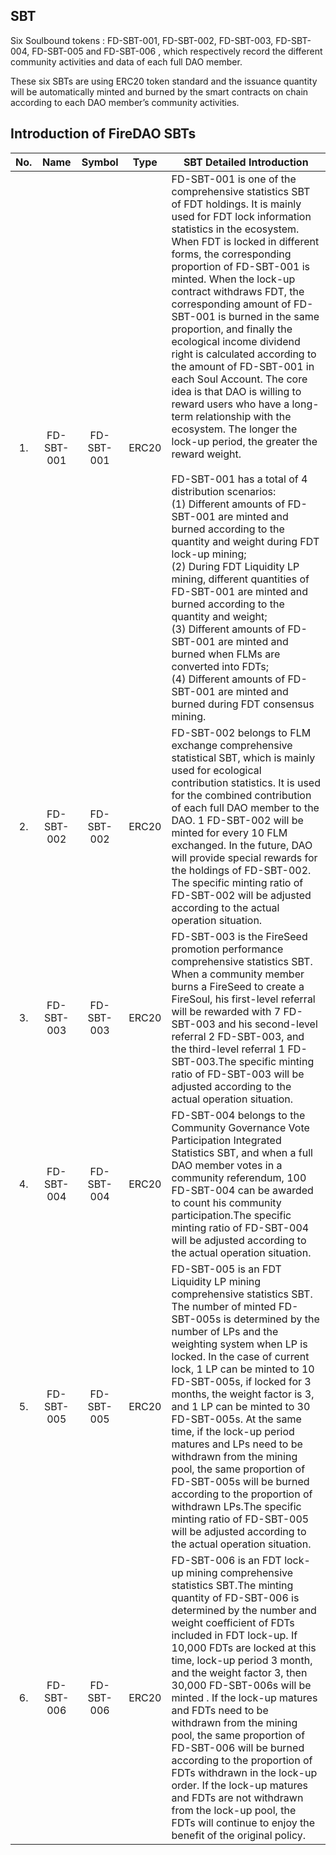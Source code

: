 ## SBT

Six  Soulbound tokens : FD-SBT-001, FD-SBT-002, FD-SBT-003, FD-SBT-004, FD-SBT-005 and FD-SBT-006 , which respectively record the different community activities and data of each full DAO member.

These six SBTs are using ERC20 token standard  and the issuance quantity will be automatically minted and burned by the smart contracts on chain according to each DAO member’s community activities.

## Introduction of  FireDAO SBTs

|  No. | Name |  Symbol   |  Type  |  SBT Detailed Introduction
| :--: |  :------------:  | :--------: | :---: | -------
|  1.  | FD-SBT-001 | FD-SBT-001 | ERC20 | FD-SBT-001 is one of the comprehensive statistics SBT of FDT holdings. It is mainly used for FDT lock information statistics in the ecosystem. When FDT is locked in different forms, the corresponding proportion of FD-SBT-001 is minted. When the lock-up contract withdraws FDT, the corresponding amount of FD-SBT-001 is burned in the same proportion, and finally the ecological income dividend right is calculated according to the amount of FD-SBT-001 in each Soul Account. The core idea is that DAO is willing to reward users who have a long-term relationship with the ecosystem. The longer the lock-up period, the greater the reward weight.<br><br>FD-SBT-001 has a total of 4 distribution scenarios: <br> (1) Different amounts of FD-SBT-001 are minted and burned according to the quantity and weight during FDT lock-up mining; <br> (2) During FDT Liquidity LP mining, different quantities of FD-SBT-001 are minted and burned according to the quantity and weight; <br> (3) Different amounts of FD-SBT-001 are minted and burned when FLMs are converted into FDTs; <br> (4) Different amounts of FD-SBT-001 are minted and burned during FDT consensus mining.
|  2.  | FD-SBT-002 | FD-SBT-002 | ERC20 | FD-SBT-002 belongs to FLM exchange comprehensive statistical SBT, which is mainly used for ecological contribution statistics. It is used for the combined contribution of each full DAO member to the DAO. 1 FD-SBT-002 will be minted for every 10 FLM exchanged. In the future, DAO will provide special rewards for the holdings of FD-SBT-002. The specific minting  ratio of FD-SBT-002 will be adjusted according to the actual operation situation.
|  3.  | FD-SBT-003 | FD-SBT-003 | ERC20 | FD-SBT-003 is the FireSeed promotion performance comprehensive statistics SBT. When a community member burns a FireSeed to create a FireSoul, his first-level referral will be rewarded with 7 FD-SBT-003 and his second-level referral 2 FD-SBT-003, and the third-level referral 1 FD-SBT-003.The specific minting  ratio of FD-SBT-003 will be adjusted according to the actual operation situation.
|  4.  | FD-SBT-004 | FD-SBT-004 | ERC20 | FD-SBT-004 belongs to the Community Governance Vote Participation Integrated Statistics SBT, and when a full DAO member votes in a community referendum, 100 FD-SBT-004 can be awarded to count his community participation.The specific minting  ratio of FD-SBT-004 will be adjusted according to the actual operation situation.
|  5.  | FD-SBT-005 | FD-SBT-005 | ERC20 | FD-SBT-005 is an FDT Liquidity LP mining comprehensive statistics SBT. The number of minted FD-SBT-005s is determined by the number of LPs and the weighting system when LP is locked. In the case of current lock, 1 LP can be minted to 10 FD-SBT-005s, if locked for 3 months, the weight factor is 3, and 1 LP can be minted to 30 FD-SBT-005s. At the same time, if the lock-up period matures and LPs need to be withdrawn from the mining pool, the same proportion of FD-SBT-005s will be burned according to the proportion of withdrawn LPs.The specific minting  ratio of FD-SBT-005 will be adjusted according to the actual operation situation.
|  6.  | FD-SBT-006 | FD-SBT-006 | ERC20 | FD-SBT-006 is an FDT lock-up mining comprehensive statistics SBT.The minting quantity of FD-SBT-006 is determined by the number and weight coefficient of FDTs included in FDT lock-up. If 10,000 FDTs are locked at this time, lock-up period 3 month, and the weight factor 3, then 30,000 FD-SBT-006s will be minted . If the lock-up matures and FDTs need to be withdrawn from the mining pool, the same proportion of FD-SBT-006 will be burned according to the proportion of FDTs withdrawn in the lock-up order. If the lock-up matures and FDTs are not withdrawn from the lock-up pool, the FDTs will continue to enjoy the benefit of the original policy.
